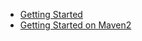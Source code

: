   * [Getting Started](http://code.google.com/p/gwtprojsonserializer/wiki/GettingStarted)
  * [Getting Started on Maven2](http://code.google.com/p/gwtprojsonserializer/wiki/GettingStartedOnMaven2)